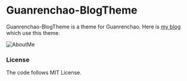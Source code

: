 # Guanrenchao-BlogTheme

Guanrenchao-BlogTheme is a theme for Guanrenchao. Here is [my blog](http://Haonancx.github.io) which use this theme.


![AboutMe](http://i.imgur.com/fwwjwvX.png)


### License
The code follows MIT License.